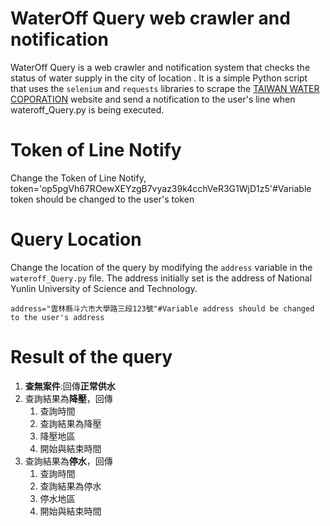 # WaterOff Query web crawler and notification

WaterOff Query is a web crawler and notification system that checks the status of water supply in the city of location . It is a simple Python script that uses the `selenium` and `requests` libraries to scrape the [TAIWAN WATER COPORATION](https://wateroffmap.water.gov.tw/wateroffmap/map/search) website and send a notification to the user's line when wateroff_Query.py is being executed.

# Token of Line Notify
Change the Token of Line Notify,
token='op5pgVh67ROewXEYzgB7vyaz39k4cchVeR3G1WjD1z5'#Variable token should be changed to the user's token

# Query Location
Change the location of the query by modifying the `address` variable in the `wateroff_Query.py` file. The address initially set is the address of National Yunlin University of Science and Technology.
```
address="雲林縣斗六市大學路三段123號"#Variable address should be changed to the user's address
```

# Result of the query
1. **查無案件**:回傳**正常供水**    
2. 查詢結果為**降壓**，回傳
    1. 查詢時間
    2. 查詢結果為降壓
    3. 降壓地區
    4. 開始與結束時間
3. 查詢結果為**停水**，回傳
    1. 查詢時間
    2. 查詢結果為停水
    3. 停水地區
    4. 開始與結束時間